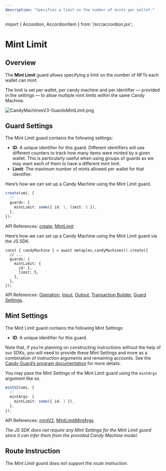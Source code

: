 ```yaml
---
description: "Specifies a limit on the number of mints per wallet."
---
```


import { Accordion, AccordionItem } from '/src/accordion.jsx';

# Mint Limit

## Overview

The **Mint Limit** guard allows specifying a limit on the number of NFTs each wallet can mint.

The limit is set per wallet, per candy machine and per identifier — provided in the settings — to allow multiple mint limits within the same Candy Machine.

![CandyMachinesV3-GuardsMintLimit.png](/assets/candy-machine-v3/CandyMachinesV3-GuardsMintLimit.png#radius)

## Guard Settings

The Mint Limit guard contains the following settings:

- **ID**: A unique identifier for this guard. Different identifiers will use different counters to track how many items were minted by a given wallet. This is particularly useful when using groups of guards as we may want each of them to have a different mint limit.
- **Limit**: The maximum number of mints allowed per wallet for that identifier.

<Accordion>
<AccordionItem title="JavaScript — Umi library (recommended)" open={true}>
<div className="accordion-item-padding">

Here’s how we can set up a Candy Machine using the Mint Limit guard.

```ts
create(umi, {
  // ...
  guards: {
    mintLimit: some({ id: 1, limit: 5 }),
  },
});
```

API References: [create](https://mpl-candy-machine-js-docs.vercel.app/functions/create.html), [MintLimit](https://mpl-candy-machine-js-docs.vercel.app/types/MintLimit.html)

</div>
</AccordionItem>
<AccordionItem title="JavaScript — SDK">
<div className="accordion-item-padding">

Here’s how we can set up a Candy Machine using the Mint Limit guard via the JS SDK.

```tsx
const { candyMachine } = await metaplex.candyMachines().create({
  // ...
  guards: {
    mintLimit: {
      id: 1,
      limit: 5,
    },
  },
});
```

API References: [Operation](https://metaplex-foundation.github.io/js/classes/js.CandyMachineClient.html#create), [Input](https://metaplex-foundation.github.io/js/types/js.CreateCandyMachineInput.html), [Output](https://metaplex-foundation.github.io/js/types/js.CreateCandyMachineOutput.html), [Transaction Builder](https://metaplex-foundation.github.io/js/classes/js.CandyMachineBuildersClient.html#create), [Guard Settings](https://metaplex-foundation.github.io/js/types/js.MintLimitGuardSettings.html).

</div>
</AccordionItem>
</Accordion>

## Mint Settings

The Mint Limit guard contains the following Mint Settings:

- **ID**: A unique identifier for this guard.

Note that, if you’re planning on constructing instructions without the help of our SDKs, you will need to provide these Mint Settings and more as a combination of instruction arguments and remaining accounts. See the [Candy Guard’s program documentation](https://github.com/metaplex-foundation/mpl-candy-machine/tree/main/programs/candy-guard#mintlimit) for more details.

<Accordion>
<AccordionItem title="JavaScript — Umi library (recommended)" open={true}>
<div className="accordion-item-padding">

You may pass the Mint Settings of the Mint Limit guard using the `mintArgs` argument like so.

```ts
mintV2(umi, {
  // ...
  mintArgs: {
    mintLimit: some({ id: 1 }),
  },
});
```

API References: [mintV2](https://mpl-candy-machine-js-docs.vercel.app/functions/mintV2.html), [MintLimitMintArgs](https://mpl-candy-machine-js-docs.vercel.app/types/MintLimitMintArgs.html)

</div>
</AccordionItem>
<AccordionItem title="JavaScript — SDK">
<div className="accordion-item-padding">

_The JS SDK does not require any Mint Settings for the Mint Limit guard since it can infer them from the provided Candy Machine model._

</div>
</AccordionItem>
</Accordion>

## Route Instruction

_The Mint Limit guard does not support the route instruction._
